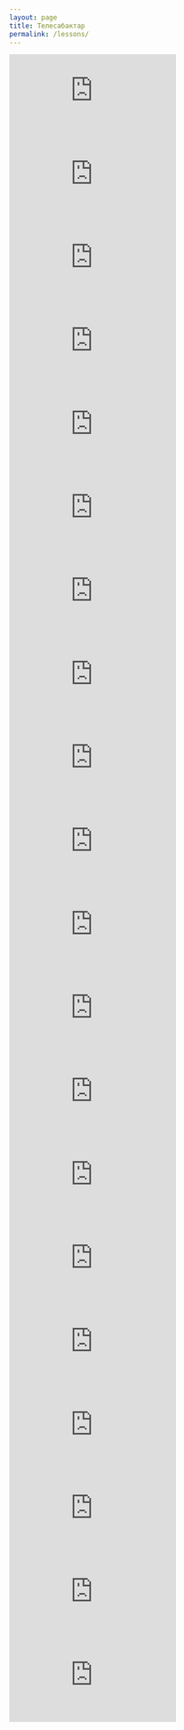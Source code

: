 ```yaml
---
layout: page
title: Телесабактар
permalink: /lessons/
---
```

<div class="drive-wrap">
	<div class="video-container"> 
    	<iframe loading="lazy" src="https://www.youtube.com/embed/RjXOU82_OUs" title="8-класс |  География | КР климатын түзүүчү негизги факторлор" frameborder="0" allow="accelerometer; autoplay; clipboard-write; encrypted-media; gyroscope; picture-in-picture; web-share" referrerpolicy="strict-origin-when-cross-origin" allowfullscreen></iframe>
	</div>
</div>
<div class="drive-wrap">
	<div class="video-container"> 
    	<iframe  loading="lazy" src="https://www.youtube.com/embed/mbHDz6oDlqw" title="8-класс | География | КРнын мөңгүлөрү. Көп жылдык тоң" frameborder="0" allow="accelerometer; autoplay; clipboard-write; encrypted-media; gyroscope; picture-in-picture; web-share" referrerpolicy="strict-origin-when-cross-origin" allowfullscreen></iframe>
	</div>
</div>
<div class="drive-wrap">
	<div class="video-container"> 
    	<iframe  loading="lazy" src="https://www.youtube.com/embed/7eY7tuq1GKU" title="8-класс  | География | КРнын негизги дарыя суулар системасы" frameborder="0" allow="accelerometer; autoplay; clipboard-write; encrypted-media; gyroscope; picture-in-picture; web-share" referrerpolicy="strict-origin-when-cross-origin" allowfullscreen></iframe>
	</div>
</div>
<div class="drive-wrap">
	<div class="video-container"> 
    	<iframe  loading="lazy" src="https://www.youtube.com/embed/vMo4yTo-Auw" title="8-клаcс |  География | Көлдөр жана суу сактагычтар. Саздар" frameborder="0" allow="accelerometer; autoplay; clipboard-write; encrypted-media; gyroscope; picture-in-picture; web-share" referrerpolicy="strict-origin-when-cross-origin" allowfullscreen></iframe>
	</div>
</div>
<div class="drive-wrap">
	<div class="video-container"> 
    	<iframe  loading="lazy" src="https://www.youtube.com/embed/S_N7cP9MFak" title="8-класс | География | Рельеф жана кен байлыктары. Жаратылыш кырсыктары" frameborder="0" allow="accelerometer; autoplay; clipboard-write; encrypted-media; gyroscope; picture-in-picture; web-share" referrerpolicy="strict-origin-when-cross-origin" allowfullscreen></iframe>
	</div>
</div>

<div class="drive-wrap">
	<div class="video-container">
    	<iframe loading="lazy"  src="https://www.youtube.com/embed/ktSp9gmlVUo" title="8-класс | География |  Кыргызстанды изилдөө тарыхы" frameborder="0" allow="accelerometer; autoplay; clipboard-write; encrypted-media; gyroscope; picture-in-picture; web-share" referrerpolicy="strict-origin-when-cross-origin" allowfullscreen></iframe>
	</div>
</div>

<div class="drive-wrap">
	<div class="video-container">
    	<iframe loading="lazy"  src="https://www.youtube.com/embed/dGhpsz2XWkY" title="8-класс |  География | Менин Мекеним - Кыргыз Республикасы. Географиялык абалы, чек аралары." frameborder="0" allow="accelerometer; autoplay; clipboard-write; encrypted-media; gyroscope; picture-in-picture; web-share" referrerpolicy="strict-origin-when-cross-origin" allowfullscreen></iframe>
	</div>
</div>

<div class="drive-wrap">
	<div class="video-container">
    	<iframe loading="lazy"  src="https://www.youtube.com/embed/Zu3jh2hXflc" title="8-класс | География | Саат алкактары. КР саат алкагы" frameborder="0" allow="accelerometer; autoplay; clipboard-write; encrypted-media; gyroscope; picture-in-picture; web-share" referrerpolicy="strict-origin-when-cross-origin" allowfullscreen></iframe>
	</div>
</div>

<div class="drive-wrap">
	<div class="video-container">
    	<iframe loading="lazy"  src="https://www.youtube.com/embed/yGvQ2nOkaCQ" title="8-класс | География | Геологиялык өнүгүү тарыхы.  Байыркы муз каптоолор" frameborder="0" allow="accelerometer; autoplay; clipboard-write; encrypted-media; gyroscope; picture-in-picture; web-share" referrerpolicy="strict-origin-when-cross-origin" allowfullscreen></iframe>
	</div>
</div>

<div class="drive-wrap">
	<div class="video-container">
    	<iframe loading="lazy"  src="https://www.youtube.com/embed/H-0pJAWgoAI" title="8-класс | География  | Атмосфералык циркуляциянын климатка тийгизген таасири" frameborder="0" allow="accelerometer; autoplay; clipboard-write; encrypted-media; gyroscope; picture-in-picture; web-share" referrerpolicy="strict-origin-when-cross-origin" allowfullscreen></iframe>
	</div>
</div>

<div class="drive-wrap">
	<div class="video-container">
    	<iframe loading="lazy"  src="https://www.youtube.com/embed/dzY-enmx_jU" title="8-класс | География | Топурактары жана жер ресурстары.." frameborder="0" allow="accelerometer; autoplay; clipboard-write; encrypted-media; gyroscope; picture-in-picture; web-share" referrerpolicy="strict-origin-when-cross-origin" allowfullscreen></iframe>
	</div>
</div>

<div class="drive-wrap">
	<div class="video-container">
    	<iframe loading="lazy"  src="https://www.youtube.com/embed/Cb5oY9w6OHA" title="8-класс | География  | Түштүк Батыш Тянь-Шань" frameborder="0" allow="accelerometer; autoplay; clipboard-write; encrypted-media; gyroscope; picture-in-picture; web-share" referrerpolicy="strict-origin-when-cross-origin" allowfullscreen></iframe>
	</div>
</div>

<div class="drive-wrap">
	<div class="video-container">
    	<iframe loading="lazy"  src="https://www.youtube.com/embed/7IMdnhi-zY0" title="8-класс | География | Алай-Туркестан провинциясы. Чон -Алай провинциясы" frameborder="0" allow="accelerometer; autoplay; clipboard-write; encrypted-media; gyroscope; picture-in-picture; web-share" referrerpolicy="strict-origin-when-cross-origin" allowfullscreen></iframe>
	</div>
</div>

<div class="drive-wrap">
	<div class="video-container">
    	<iframe loading="lazy"  src="https://www.youtube.com/embed/GdpLfoFHSW4" title="8-класс | География | Геоэкологиялык проблемалар. Биоартүрдүүлүктү коргоо" frameborder="0" allow="accelerometer; autoplay; clipboard-write; encrypted-media; gyroscope; picture-in-picture; web-share" referrerpolicy="strict-origin-when-cross-origin" allowfullscreen></iframe>
	</div>
</div>

<div class="drive-wrap">
	<div class="video-container">
    	<iframe loading="lazy"  src="https://www.youtube.com/embed/AuGiekF54GA" title="8-класс | География | Өзгөчө коргоого алынган жерлер" frameborder="0" allow="accelerometer; autoplay; clipboard-write; encrypted-media; gyroscope; picture-in-picture; web-share" referrerpolicy="strict-origin-when-cross-origin" allowfullscreen></iframe>
	</div>
</div>

<div class="drive-wrap">
	<div class="video-container">
    	<iframe loading="lazy"  src="https://www.youtube.com/embed/sQGVu23hxZc" title="8-класс | География | Жер алдындагы суулар. Суу кырсыктары" frameborder="0" allow="accelerometer; autoplay; clipboard-write; encrypted-media; gyroscope; picture-in-picture; web-share" referrerpolicy="strict-origin-when-cross-origin" allowfullscreen></iframe>
	</div>
</div>

<div class="drive-wrap">
	<div class="video-container">
    	<iframe loading="lazy"  src="https://www.youtube.com/embed/o3CmX-YIQpE" title="География - 6 класс - Жаратылыш комплекстери" frameborder="0" allow="accelerometer; autoplay; clipboard-write; encrypted-media; gyroscope; picture-in-picture; web-share" referrerpolicy="strict-origin-when-cross-origin" allowfullscreen></iframe>
	</div>
</div>

<div class="drive-wrap">
	<div class="video-container">
    	<iframe loading="lazy"  src="https://www.youtube.com/embed/FeBpPaAOik4" title="География - 6 класс - Дүйнө өлкөлөрү жана калкы" frameborder="0" allow="accelerometer; autoplay; clipboard-write; encrypted-media; gyroscope; picture-in-picture; web-share" referrerpolicy="strict-origin-when-cross-origin" allowfullscreen></iframe>
	</div>
</div>

<div class="drive-wrap">
	<div class="video-container">
    	<iframe loading="lazy"  src="https://www.youtube.com/embed/S0MOKOaHJXA" title="География - 6 класс - Табигый кырсыктар жана алардын келип чыгуу себептери" frameborder="0" allow="accelerometer; autoplay; clipboard-write; encrypted-media; gyroscope; picture-in-picture; web-share" referrerpolicy="strict-origin-when-cross-origin" allowfullscreen></iframe>
	</div>
</div>

<div class="drive-wrap">
	<div class="video-container">
    	<iframe loading="lazy"  src="https://www.youtube.com/embed/6vgUthxFTGI" title="География - 6 класс - Өз жеринин географиясы, өсүмдүк жаныбарлары" frameborder="0" allow="accelerometer; autoplay; clipboard-write; encrypted-media; gyroscope; picture-in-picture; web-share" referrerpolicy="strict-origin-when-cross-origin" allowfullscreen></iframe>
	</div>
</div>